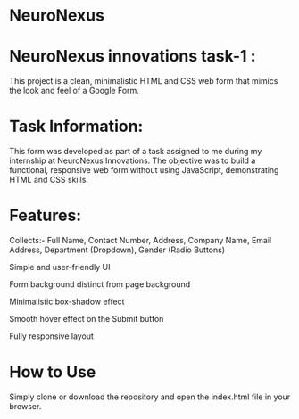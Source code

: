 # NeuroNexus
# NeuroNexus innovations task-1 :
This project is a clean, minimalistic HTML and CSS web form that mimics the look and feel of a Google Form.

# Task Information:

This form was developed as part of a task assigned to me during my internship at NeuroNexus Innovations. The objective was to build a functional, responsive web form without using JavaScript, demonstrating HTML and CSS skills.

# Features:

Collects:-
Full Name,
Contact Number,
Address,
Company Name,
Email Address,
Department (Dropdown),
Gender (Radio Buttons)


Simple and user-friendly UI


Form background distinct from page background

Minimalistic box-shadow effect

Smooth hover effect on the Submit button

Fully responsive layout

# How to Use
Simply clone or download the repository and open the index.html file in your browser.
